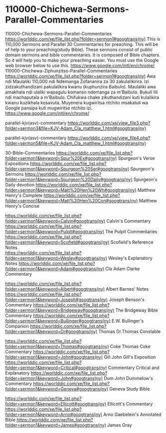 # 110000-Chichewa-Sermons-Parallel-Commentaries
110000-Chichewa-Sermons-Parallel-Commentaries  https://worlddic.com/xe/file_list.php?folder=sermon1#googtrans(ny)  This is 110,000 Sermons and Parallel 30 Commentaries for preaching. This will be of help to your preaching(study Bible).  These sermons consist of public domain sermons and bible commentaries. It is composed of Bible chapters.  So it will help you to make your preaching easier. You must use the Google web browser below to use this. https://www.google.com/intl/en/chrome/  110000-Chichewa-Ziphunzitso-Parallel-Commentaries https://worlddic.com/xe/file_list.php?folder=sermon1#googtrans(ny) Awa ndi Maulaliki 110,000 ndi Ndemanga Zofananira za 30 zakulalikirira. Izi zidzakuthandizani pakulalikira kwanu (kuphunzira Baibulo). Maulaliki awa amakhala ndi ulaliki wapagulu komanso ndemanga za m'Baibulo. Bukuli lili ndi machaputala a m'Baibulo. Chifukwa chake zikuthandizani kuti kulalikira kwanu kuzikhala kosavuta. Muyenera kugwiritsa ntchito msakatuli wa Google pansipa kuti mugwiritse ntchito izi. https://www.google.com/intl/en/chrome/


parallel-kjv(asv)-commentary
https://worlddic.com/xe/view_file3.php?folder=sermon3&file=KJV-Adam_Cla_matthew_1.html#googtrans(ny) 

parallel-kjv(asv)-commentary
https://worlddic.com/xe/view_file4.php?folder=sermon5&file=KJV-Adam_Cla_matthew_1.html#googtrans(ny)

30-Bible-Commentaries
 https://worlddic.com/xe/file_list.php?folder=sermon1&keyword=Spur%20Ex#googtrans(ny) Spurgeon's Verse Expositions 
 https://worlddic.com/xe/file_list.php?folder=sermon1&keyword=Spurgeon%20Ser#googtrans(ny) Spurgeon's Sermons 
 https://worlddic.com/xe/file_list.php?folder=sermon1&keyword=Spurgeon%20Daily#googtrans(ny) Spurgeon's Daily devotion 
 https://worlddic.com/xe/file_list.php?folder=sermon1&keyword=Matt%20Hen%20Wh#googtrans(ny) Matthew Henry's Complete 
 https://worlddic.com/xe/file_list.php?folder=sermon1&keyword=Matt%20Hen%20Con#googtrans(ny) Matthew Henry's Concise 

 https://worlddic.com/xe/file_list.php?folder=sermon1&keyword=Calvin#googtrans(ny) Calvin's Commentary  
 https://worlddic.com/xe/file_list.php?folder=sermon1&keyword=Pulpit#googtrans(ny) The Pulpit Commentaries 
 https://worlddic.com/xe/file_list.php?folder=sermon1&keyword=Scofield#googtrans(ny) Scofield's Reference Notes  
 https://worlddic.com/xe/file_list.php?folder=sermon1&keyword=Wesley#googtrans(ny) Wesley's Explanatory Notes 
 https://worlddic.com/xe/file_list.php?folder=sermon1&keyword=Adam#googtrans(ny) Cla Adam Clarke Commentary 

 https://worlddic.com/xe/file_list.php?folder=sermon1&keyword=Albert#googtrans(ny) Albert Barnes' Notes 
 https://worlddic.com/xe/file_list.php?folder=sermon1&keyword=Joseph#googtrans(ny) Joseph Benson's Commentary 
 https://worlddic.com/xe/file_list.php?folder=sermon1&keyword=Bridgeway#googtrans(ny) The Bridgeway Bible Commentary 
 https://worlddic.com/xe/file_list.php?folder=sermon1&keyword=Bullinger#googtrans(ny) E.W. Bullinger's Companion 
 https://worlddic.com/xe/file_list.php?folder=sermon1&keyword=Dr#googtrans(ny) Thomas Dr.Thomas Constable 
 
 https://worlddic.com/xe/file_list.php?folder=sermon1&keyword=Thomas#googtrans(ny) Coke Thomas Coke Commentary 
 https://worlddic.com/xe/file_list.php?folder=sermon1&keyword=John#googtrans(ny) Gill John Gill's Exposition 
 https://worlddic.com/xe/file_list.php?folder=sermon1&keyword=Critical#googtrans(ny) Commentary Critical and Explanatory 
 https://worlddic.com/xe/file_list.php?folder=sermon1&keyword=John#googtrans(ny) Dum John Dummelow's Commentary 
 https://worlddic.com/xe/file_list.php?folder=sermon1&keyword=Geneva#googtrans(ny) Geneva Study Bible 
 
 https://worlddic.com/xe/file_list.php?folder=sermon1&keyword=Ellicott#googtrans(ny) Ellicott's Commentary 
 https://worlddic.com/xe/file_list.php?folder=sermon1&keyword=Arno#googtrans(ny) Arno Gaebelein's Annotated Bible 
 https://worlddic.com/xe/file_list.php?folder=sermon1&keyword=James#googtrans(ny) James Gray 
 
